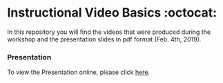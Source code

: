 # Instructional Video Basics :octocat:

In this repository you will find the videos that were produced during the workshop and the presentation slides in pdf format (Feb. 4th, 2019). 

### Presentation
To view the Presentation online, please click [here](https://docs.google.com/presentation/d/e/2PACX-1vRv80js9Tg_L_aUQSoEukaq0wxyoKGmlD2H_JXKsD-MNHdXUB5D_sOg-9UxXfmovnHvBeRz3nd1cQEF/pub?start=false&loop=false&delayms=3000).




